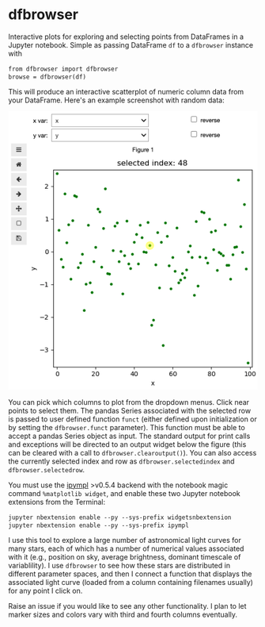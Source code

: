 # dfbrowser
Interactive plots for exploring and selecting points from DataFrames in a Jupyter notebook.  Simple as passing DataFrame `df` to a `dfbrowser` instance with

```python3
from dfbrowser import dfbrowser
browse = dfbrowser(df)
```

This will produce an interactive scatterplot of numeric column data from your DataFrame. Here's an example screenshot with random data:

![Example dfbrowser screenshot](https://github.com/keatonb/dfbrowser/blob/master/screenshot.png)

You can pick which columns to plot from the dropdown menus.  Click near points to select them.  The pandas Series associated with the selected row is passed to user defined function `funct` (either defined upon initialization or by setting the `dfbrowser.funct` parameter).  This function must be able to accept a pandas Series object as input. The standard output for print calls and exceptions will be directed to an output widget below the figure (this can be cleared with a call to `dfbrowser.clearoutput()`). You can also access the currently selected index and row as `dfbrowser.selectedindex` and `dfbrowser.selectedrow`.

You must use the [ipympl](https://github.com/matplotlib/ipympl) >v0.5.4 backend with the notebook magic command `%matplotlib widget`, and enable these two Jupyter notebook extensions from the Terminal:
```
jupyter nbextension enable --py --sys-prefix widgetsnbextension
jupyter nbextension enable --py --sys-prefix ipympl
```

I use this tool to explore a large number of astronomical light curves for many stars, each of which has a number of numerical values associated with it (e.g., position on sky, average brightness, dominant timescale of variablility).  I use `dfbrowser` to see how these stars are distributed in different parameter spaces, and then I connect a function that displays the associated light curve (loaded from a column containing filenames usually) for any point I click on.

Raise an issue if you would like to see any other functionality.  I plan to let marker sizes and colors vary with third and fourth columns eventually.

